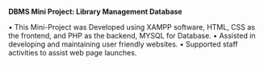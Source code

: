 **DBMS Mini Project: Library Management Database**

• This Mini-Project was Developed using XAMPP software, HTML, CSS as the frontend, and PHP as the
 backend, MYSQL for Database. 
• Assisted in developing and maintaining user friendly websites.
• Supported staff activities to assist web page launches.
